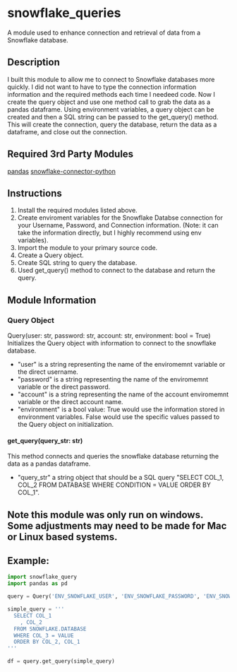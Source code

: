 # snowflake_queries
A module used to enhance connection and retrieval of data from a Snowflake database.

## Description
I built this module to allow me to connect to Snowflake databases more quickly. I did not want to have to type the connection information information and the required methods each time I needeed code. Now I create the query object and use one method call to grab the data as a pandas dataframe. Using environment variables, a query object can be created and then a SQL string can be passed to the get_query() method. This will create the connection, query the database, return the data as a dataframe, and close out the connection.

## Required 3rd Party Modules
[pandas](https://pandas.pydata.org/docs/getting_started/install.html)
[snowflake-connector-python](https://docs.snowflake.com/en/developer-guide/python-connector/python-connector-install)

## Instructions
1. Install the required modules listed above.
2. Create enviroment variables for the Snowflake Databse connection for your Username, Password, and Connection information. (Note: it can take the information directly, but I highly recommend using env variables).
3. Import the module to your primary source code.
4. Create a Query object.
5. Create SQL string to query the database.
6. Used get_query() method to connect to the database and return the query.

## Module Information

### Query Object
Query(user: str, password: str, account: str, environment: bool = True)  
Initializes the Query object with information to connect to the snowflake database.
* "user" is a string representing the name of the enviromemnt variable or the direct username.
* "password" is a string representing the name of the enviromemnt variable or the direct password.
* "account" is a string representing the name of the account enviromemnt variable or the direct account name.
* "environment" is a bool value: True would use the information stored in environment variables. False would use the specific values passed to the Query object on initialization.

#### get_query(query_str: str)  
This method connects and queries the snowflake database returning the data as a pandas dataframe.
* "query_str" a string object that should be a SQL query "SELECT COL_1, COL_2 FROM DATABASE WHERE CONDITION = VALUE ORDER BY COL_1".

## Note this module was only run on windows. Some adjustments may need to be made for Mac or Linux based systems.

## Example:
```python
import snowflake_query
import pandas as pd

query = Query('ENV_SNOWFLAKE_USER', 'ENV_SNOWFLAKE_PASSWORD', 'ENV_SNOWFLAKE_ACCOUNT')

simple_query = '''
  SELECT COL_1
    , COL_2
  FROM SNOWFLAKE.DATABASE
  WHERE COL_3 = VALUE
  ORDER BY COL_2, COL_1
'''

df = query.get_query(simple_query)
```
